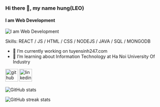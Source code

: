 ### Hi there 👋, my name hung(LEO)
#### I am Web Development
![I am Web Development](https://codermart.vn/wp-content/uploads/2020/08/hello-world-banner.png)


Skills: REACT / JS / HTML / CSS / NODEJS / JAVA / SQL / MONGODB

- 🔭 I’m currently working on  tuyensinh247.com  
- 🌱 I’m learning about Information Technology at Ha Noi University Of Industry  


[<img src='https://cdn.jsdelivr.net/npm/simple-icons@3.0.1/icons/github.svg' alt='github' height='40'>](https://github.com/vanhung1999dev)  [<img src='https://cdn.jsdelivr.net/npm/simple-icons@3.0.1/icons/linkedin.svg' alt='linkedin' height='40'>](https://www.linkedin.com/in/https://www.linkedin.com/in/hung-van-3799081aa//)  

![GitHub stats](https://github-readme-stats.vercel.app/api?username=vanhung1999dev&show_icons=true)  

![GitHub streak stats](https://github-readme-streak-stats.herokuapp.com/?user=vanhung1999dev)  

 

